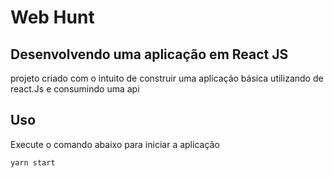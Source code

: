 # Web Hunt

## Desenvolvendo uma aplicação em React JS

projeto criado com o intuito de construir uma aplicação básica utilizando de react.Js e consumindo uma api

## Uso

Execute o comando abaixo para iniciar a aplicação
```
yarn start
```
